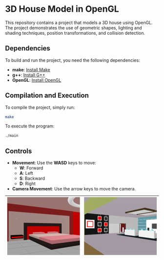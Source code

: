 # 3D House Model in OpenGL

This repository contains a project that models a 3D house using OpenGL. The project demonstrates the use of geometric shapes, lighting and shading techniques, position transformations, and collision detection.

## Dependencies

To build and run the project, you need the following dependencies:

- **make**: [Install Make](https://www.gnu.org/software/make/)
- **g++**: [Install G++](https://gcc.gnu.org/)
- **OpenGL**: [Install OpenGL](https://www.opengl.org/)

## Compilation and Execution

To compile the project, simply run:

```bash
make
```

To execute the program:

```bash
./main
```

## Controls

- **Movement**: Use the **WASD** keys to move:
  - **W**: Forward
  - **A**: Left
  - **S**: Backward
  - **D**: Right
- **Camera Movement**: Use the arrow keys to move the camera.

| ![Bedroom](imgs/bedroom_pic.png) | ![Main Room](imgs/main_room_pic.png) |
|:----------------------------------:|:-------------------------------------:|


